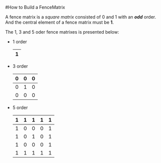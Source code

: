 #How to Build a FenceMatrix

A fence matrix is a _square matrix_ consisted of 0 and 1 with an _**odd**_ order. And the central element of a fence matrix must be **1**. 

The 1, 3 and 5 oder fence matrixes is presented below:
* 1 order 

    1|
    ---|
* 3 order

    0|0|0
    --|-|-
    0|1|0
    0|0|0

* 5 order

    1|1|1|1|1
    -|-|-|-|-
    1|0|0|0|1
    1|0|1|0|1
    1|0|0|0|1
    1|1|1|1|1
